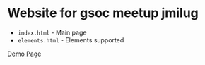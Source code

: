 Website for gsoc meetup jmilug
==============================

- `index.html` -  Main page
-  `elements.html` - Elements supported

[Demo Page](http://gsoc.jmilug.org/)

